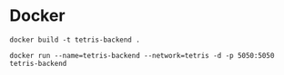# Docker

```docker build -t tetris-backend .```

```docker run --name=tetris-backend --network=tetris -d -p 5050:5050 tetris-backend```
